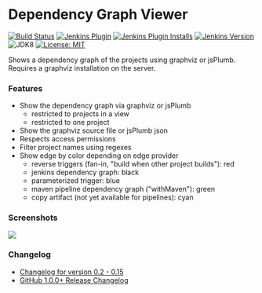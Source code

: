 Dependency Graph Viewer
=======================

[![Build Status](https://ci.jenkins.io/buildStatus/icon?job=Plugins/depgraph-view-plugin/master)](https://ci.jenkins.io/blue/organizations/jenkins/Plugins%2Fdepgraph-view-plugin/branches/)
[![Jenkins Plugin](https://img.shields.io/jenkins/plugin/v/depgraph-view.svg?label=latest%20version)](https://plugins.jenkins.io/depgraph-view)
[![Jenkins Plugin Installs](https://img.shields.io/jenkins/plugin/i/depgraph-view.svg?color=red)](https://plugins.jenkins.io/depgraph-view)
[![Jenkins Version](https://img.shields.io/badge/Jenkins-2.100-green.svg?label=min.%20Jenkins)](https://jenkins.io/download/)
![JDK8](https://img.shields.io/badge/jdk-8-yellow.svg?label=min.%20JDK)
[![License: MIT](https://img.shields.io/badge/license-MIT-yellow.svg)](https://opensource.org/licenses/MIT)

Shows a dependency graph of the projects using graphviz or jsPlumb. Requires a graphviz installation on the server.

### Features

- Show the dependency graph via graphviz or jsPlumb
    - restricted to projects in a view
    - restricted to one project
- Show the graphviz source file or jsPlumb json
- Respects access permissions
- Filter project names using regexes
- Show edge by color depending on edge provider
    - reverse triggers (fan-in, "build when other project builds"): red
    - jenkins dependency graph: black
    - parameterized trigger: blue
    - maven pipeline dependency graph ("withMaven"): green
    - copy artifact (not yet available for pipelines): cyan

### Screenshots

![](https://user-images.githubusercontent.com/849495/85310461-4dc39e00-b4b4-11ea-86aa-493d096f62e6.png)

### Changelog

- [Changelog for version 0.2 - 0.15](https://github.com/jenkinsci/depgraph-view-plugin/blob/master/CHANGELOG.md)
- [GitHub 1.0.0+ Release Changelog](https://github.com/jenkinsci/depgraph-view-plugin/releases)
